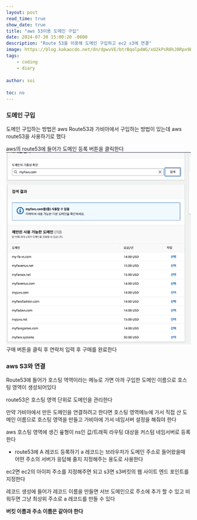 ```yaml
---
layout: post
read_time: true
show_date: true
title: "aws 53이용 도메인 구입"
date: 2024-07-30 15:00:20 -0600
description: "Route 53을 이용해 도메인 구입하고 ec2 s3에 연결"
image: https://blog.kakaocdn.net/dn/dpwvVE/btrBqolp4WG/xU2kPsR8hJ0Rpx9B1LSoZ1/img.png
tags: 
    - coding
    - diary
   
author: soi

toc: no
---
```


### 도메인 구입
도메인 구입하는 방법은 aws Route53과 가비아에서 구입하는 방법이 있는데 aws route53을 사용하기로 했다

aws의 route53에 들어가 도메인 등록 버튼을 클릭한다
![alt text](../assets/img/uploads/awsRoute53.png)
구매 버튼을 클릭 후 연락처 입력 후 구매를 완료한다


### aws S3와 연결
Route53에 들어가 호스팅 역역이라는 메뉴로 가면 아까 구입한 도메인 이름으로 호스팅 영역이 생성되어있다

route53은 호스팅 영역 단위로 도메인을 관리한다

만약 가비아에서 만든 도메인을 연결하려고 한다면 호스팅 영역메뉴에 가서 직접 산 도메인 이름으로 호스팅 영역을 만들고 가비아에 가서 네임서버 설정을 해줘야 한다

aws 호스팅 영역에 생긴 윺형이 ns인 값/트래픽 라우팅 대상을 커스텀 네임서버로 등록한다 

- route53에 A 레코드 등록하기 
a 레코드는 브라우저가 도메인 주소로 들어왔을때 어떤 주소의 서버가 응답해 줄지 지정해주는 용도로 사용한다 

ec2면 ec2의 아이피 주소를 지정해주면 되고 s3면 s3버킷의 웹 사이트 엔드 포인트를 지정한다

레코드 생성에 들어가 레코드 이름을 만들면 서브 도메인으로 주소에 추가 할 수 있고 비워두면 그냥 최상위 주소로 a 레코드를 만들 수 있다 

**버킷 이름과 주소 이름은 같아야 한다**